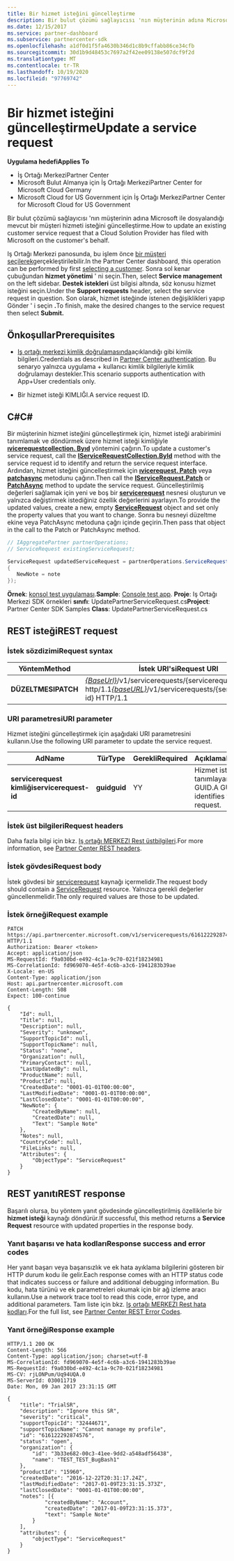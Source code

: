 ```yaml
---
title: Bir hizmet isteğini güncelleştirme
description: Bir bulut çözümü sağlayıcısı 'nın müşterinin adına Microsoft ile dosyalandığı mevcut bir müşteri hizmeti isteğini güncelleştirme.
ms.date: 12/15/2017
ms.service: partner-dashboard
ms.subservice: partnercenter-sdk
ms.openlocfilehash: a1df0d1f5fa4630b346d1c8b9cffabb86ce34cfb
ms.sourcegitcommit: 30d1b9d48453c7697a2f42ee09138e507dcf9f2d
ms.translationtype: MT
ms.contentlocale: tr-TR
ms.lasthandoff: 10/19/2020
ms.locfileid: "97769742"
---
```

# <a name="update-a-service-request"></a><span data-ttu-id="7e576-103">Bir hizmet isteğini güncelleştirme</span><span class="sxs-lookup"><span data-stu-id="7e576-103">Update a service request</span></span>

<span data-ttu-id="7e576-104">**Uygulama hedefi**</span><span class="sxs-lookup"><span data-stu-id="7e576-104">**Applies To**</span></span>

- <span data-ttu-id="7e576-105">İş Ortağı Merkezi</span><span class="sxs-lookup"><span data-stu-id="7e576-105">Partner Center</span></span>
- <span data-ttu-id="7e576-106">Microsoft Bulut Almanya için İş Ortağı Merkezi</span><span class="sxs-lookup"><span data-stu-id="7e576-106">Partner Center for Microsoft Cloud Germany</span></span>
- <span data-ttu-id="7e576-107">Microsoft Cloud for US Government için İş Ortağı Merkezi</span><span class="sxs-lookup"><span data-stu-id="7e576-107">Partner Center for Microsoft Cloud for US Government</span></span>

<span data-ttu-id="7e576-108">Bir bulut çözümü sağlayıcısı 'nın müşterinin adına Microsoft ile dosyalandığı mevcut bir müşteri hizmeti isteğini güncelleştirme.</span><span class="sxs-lookup"><span data-stu-id="7e576-108">How to update an existing customer service request that a Cloud Solution Provider has filed with Microsoft on the customer's behalf.</span></span>

<span data-ttu-id="7e576-109">Iş Ortağı Merkezi panosunda, bu işlem önce [bir müşteri seçilerek](get-a-customer-by-name.md)gerçekleştirilebilir.</span><span class="sxs-lookup"><span data-stu-id="7e576-109">In the Partner Center dashboard, this operation can be performed by first [selecting a customer](get-a-customer-by-name.md).</span></span> <span data-ttu-id="7e576-110">Sonra sol kenar çubuğundan **hizmet yönetimi** ' ni seçin.</span><span class="sxs-lookup"><span data-stu-id="7e576-110">Then, select **Service management** on the left sidebar.</span></span> <span data-ttu-id="7e576-111">**Destek istekleri** üst bilgisi altında, söz konusu hizmet isteğini seçin.</span><span class="sxs-lookup"><span data-stu-id="7e576-111">Under the **Support requests** header, select the service request in question.</span></span> <span data-ttu-id="7e576-112">Son olarak, hizmet isteğinde istenen değişiklikleri yapıp Gönder ' i seçin **.**</span><span class="sxs-lookup"><span data-stu-id="7e576-112">To finish, make the desired changes to the service request then select **Submit.**</span></span>

## <a name="prerequisites"></a><span data-ttu-id="7e576-113">Önkoşullar</span><span class="sxs-lookup"><span data-stu-id="7e576-113">Prerequisites</span></span>

- <span data-ttu-id="7e576-114">[Iş ortağı merkezi kimlik doğrulamasında](partner-center-authentication.md)açıklandığı gibi kimlik bilgileri.</span><span class="sxs-lookup"><span data-stu-id="7e576-114">Credentials as described in [Partner Center authentication](partner-center-authentication.md).</span></span> <span data-ttu-id="7e576-115">Bu senaryo yalnızca uygulama + kullanıcı kimlik bilgileriyle kimlik doğrulamayı destekler.</span><span class="sxs-lookup"><span data-stu-id="7e576-115">This scenario supports authentication with App+User credentials only.</span></span>

- <span data-ttu-id="7e576-116">Bir hizmet isteği KIMLIĞI.</span><span class="sxs-lookup"><span data-stu-id="7e576-116">A service request ID.</span></span>

## <a name="c"></a><span data-ttu-id="7e576-117">C\#</span><span class="sxs-lookup"><span data-stu-id="7e576-117">C\#</span></span>

<span data-ttu-id="7e576-118">Bir müşterinin hizmet isteğini güncelleştirmek için, hizmet isteği arabirimini tanımlamak ve döndürmek üzere hizmet isteği kimliğiyle [**ıvicerequestcollection. Byıd**](/dotnet/api/microsoft.store.partnercenter.servicerequests.iservicerequestcollection.byid) yöntemini çağırın.</span><span class="sxs-lookup"><span data-stu-id="7e576-118">To update a customer's service request, call the [**IServiceRequestCollection.ById**](/dotnet/api/microsoft.store.partnercenter.servicerequests.iservicerequestcollection.byid) method with the service request id to identify and return the service request interface.</span></span> <span data-ttu-id="7e576-119">Ardından, hizmet isteğini güncelleştirmek için [**ıvicerequest. Patch**](/dotnet/api/microsoft.store.partnercenter.servicerequests.iservicerequest.patch) veya [**patchasync**](/dotnet/api/microsoft.store.partnercenter.servicerequests.iservicerequest.patchasync) metodunu çağırın.</span><span class="sxs-lookup"><span data-stu-id="7e576-119">Then call the [**IServiceRequest.Patch**](/dotnet/api/microsoft.store.partnercenter.servicerequests.iservicerequest.patch) or [**PatchAsync**](/dotnet/api/microsoft.store.partnercenter.servicerequests.iservicerequest.patchasync) method to update the service request.</span></span> <span data-ttu-id="7e576-120">Güncelleştirilmiş değerleri sağlamak için yeni ve boş bir [**servicerequest**](/dotnet/api/microsoft.store.partnercenter.models.servicerequests.servicerequest) nesnesi oluşturun ve yalnızca değiştirmek istediğiniz özellik değerlerini ayarlayın.</span><span class="sxs-lookup"><span data-stu-id="7e576-120">To provide the updated values, create a new, empty [**ServiceRequest**](/dotnet/api/microsoft.store.partnercenter.models.servicerequests.servicerequest) object and set only the property values that you want to change.</span></span> <span data-ttu-id="7e576-121">Sonra bu nesneyi düzeltme ekine veya PatchAsync metoduna çağrı içinde geçirin.</span><span class="sxs-lookup"><span data-stu-id="7e576-121">Then pass that object in the call to the Patch or PatchAsync method.</span></span>

``` csharp
// IAggregatePartner partnerOperations;
// ServiceRequest existingServiceRequest;

ServiceRequest updatedServiceRequest = partnerOperations.ServiceRequests.ById(existingServiceRequest.Id).Patch(new ServiceRequest
{
   NewNote = note
});
```

<span data-ttu-id="7e576-122">**Örnek**: [konsol test uygulaması](console-test-app.md).</span><span class="sxs-lookup"><span data-stu-id="7e576-122">**Sample**: [Console test app](console-test-app.md).</span></span> <span data-ttu-id="7e576-123">**Proje**: Iş Ortağı Merkezi SDK örnekleri **sınıfı**: UpdatePartnerServiceRequest.cs</span><span class="sxs-lookup"><span data-stu-id="7e576-123">**Project**: Partner Center SDK Samples **Class**: UpdatePartnerServiceRequest.cs</span></span>

## <a name="rest-request"></a><span data-ttu-id="7e576-124">REST isteği</span><span class="sxs-lookup"><span data-stu-id="7e576-124">REST request</span></span>

### <a name="request-syntax"></a><span data-ttu-id="7e576-125">İstek sözdizimi</span><span class="sxs-lookup"><span data-stu-id="7e576-125">Request syntax</span></span>

| <span data-ttu-id="7e576-126">Yöntem</span><span class="sxs-lookup"><span data-stu-id="7e576-126">Method</span></span>    | <span data-ttu-id="7e576-127">İstek URI'si</span><span class="sxs-lookup"><span data-stu-id="7e576-127">Request URI</span></span>                                                                                 |
|-----------|---------------------------------------------------------------------------------------------|
| <span data-ttu-id="7e576-128">**DÜZELTMESI**</span><span class="sxs-lookup"><span data-stu-id="7e576-128">**PATCH**</span></span> | <span data-ttu-id="7e576-129">[*{BaseUrl}*](partner-center-rest-urls.md)/v1/servicerequests/{servicerequest-ID} http/1.1</span><span class="sxs-lookup"><span data-stu-id="7e576-129">[*{baseURL}*](partner-center-rest-urls.md)/v1/servicerequests/{servicerequest-id} HTTP/1.1</span></span> |

### <a name="uri-parameter"></a><span data-ttu-id="7e576-130">URI parametresi</span><span class="sxs-lookup"><span data-stu-id="7e576-130">URI parameter</span></span>

<span data-ttu-id="7e576-131">Hizmet isteğini güncelleştirmek için aşağıdaki URI parametresini kullanın.</span><span class="sxs-lookup"><span data-stu-id="7e576-131">Use the following URI parameter to update the service request.</span></span>

| <span data-ttu-id="7e576-132">Ad</span><span class="sxs-lookup"><span data-stu-id="7e576-132">Name</span></span>                  | <span data-ttu-id="7e576-133">Tür</span><span class="sxs-lookup"><span data-stu-id="7e576-133">Type</span></span>     | <span data-ttu-id="7e576-134">Gerekli</span><span class="sxs-lookup"><span data-stu-id="7e576-134">Required</span></span> | <span data-ttu-id="7e576-135">Açıklama</span><span class="sxs-lookup"><span data-stu-id="7e576-135">Description</span></span>                                 |
|-----------------------|----------|----------|---------------------------------------------|
| <span data-ttu-id="7e576-136">**servicerequest kimliği**</span><span class="sxs-lookup"><span data-stu-id="7e576-136">**servicerequest-id**</span></span> | <span data-ttu-id="7e576-137">**guid**</span><span class="sxs-lookup"><span data-stu-id="7e576-137">**guid**</span></span> | <span data-ttu-id="7e576-138">Y</span><span class="sxs-lookup"><span data-stu-id="7e576-138">Y</span></span>        | <span data-ttu-id="7e576-139">Hizmet isteğini tanımlayan bir GUID.</span><span class="sxs-lookup"><span data-stu-id="7e576-139">A GUID that identifies the service request.</span></span> |

### <a name="request-headers"></a><span data-ttu-id="7e576-140">İstek üst bilgileri</span><span class="sxs-lookup"><span data-stu-id="7e576-140">Request headers</span></span>

<span data-ttu-id="7e576-141">Daha fazla bilgi için bkz. [Iş ortağı MERKEZI Rest üstbilgileri](headers.md).</span><span class="sxs-lookup"><span data-stu-id="7e576-141">For more information, see [Partner Center REST headers](headers.md).</span></span>

### <a name="request-body"></a><span data-ttu-id="7e576-142">İstek gövdesi</span><span class="sxs-lookup"><span data-stu-id="7e576-142">Request body</span></span>

<span data-ttu-id="7e576-143">İstek gövdesi bir [servicerequest](service-request-resources.md) kaynağı içermelidir.</span><span class="sxs-lookup"><span data-stu-id="7e576-143">The request body should contain a [ServiceRequest](service-request-resources.md) resource.</span></span> <span data-ttu-id="7e576-144">Yalnızca gerekli değerler güncellenmelidir.</span><span class="sxs-lookup"><span data-stu-id="7e576-144">The only required values are those to be updated.</span></span>

### <a name="request-example"></a><span data-ttu-id="7e576-145">İstek örneği</span><span class="sxs-lookup"><span data-stu-id="7e576-145">Request example</span></span>

```http
PATCH https://api.partnercenter.microsoft.com/v1/servicerequests/616122292874576 HTTP/1.1
Authorization: Bearer <token>
Accept: application/json
MS-RequestId: f9a030bd-e492-4c1a-9c70-021f18234981
MS-CorrelationId: fd969070-4e5f-4c6b-a3c6-1941283b39ae
X-Locale: en-US
Content-Type: application/json
Host: api.partnercenter.microsoft.com
Content-Length: 508
Expect: 100-continue

{
    "Id": null,
    "Title": null,
    "Description": null,
    "Severity": "unknown",
    "SupportTopicId": null,
    "SupportTopicName": null,
    "Status": "none",
    "Organization": null,
    "PrimaryContact": null,
    "LastUpdatedBy": null,
    "ProductName": null,
    "ProductId": null,
    "CreatedDate": "0001-01-01T00:00:00",
    "LastModifiedDate": "0001-01-01T00:00:00",
    "LastClosedDate": "0001-01-01T00:00:00",
    "NewNote": {
        "CreatedByName": null,
        "CreatedDate": null,
        "Text": "Sample Note"
    },
    "Notes": null,
    "CountryCode": null,
    "FileLinks": null,
    "Attributes": {
        "ObjectType": "ServiceRequest"
    }
}
```

## <a name="rest-response"></a><span data-ttu-id="7e576-146">REST yanıtı</span><span class="sxs-lookup"><span data-stu-id="7e576-146">REST response</span></span>

<span data-ttu-id="7e576-147">Başarılı olursa, bu yöntem yanıt gövdesinde güncelleştirilmiş özelliklerle bir **hizmet isteği** kaynağı döndürür.</span><span class="sxs-lookup"><span data-stu-id="7e576-147">If successful, this method returns a **Service Request** resource with updated properties in the response body.</span></span>

### <a name="response-success-and-error-codes"></a><span data-ttu-id="7e576-148">Yanıt başarısı ve hata kodları</span><span class="sxs-lookup"><span data-stu-id="7e576-148">Response success and error codes</span></span>

<span data-ttu-id="7e576-149">Her yanıt başarı veya başarısızlık ve ek hata ayıklama bilgilerini gösteren bir HTTP durum kodu ile gelir.</span><span class="sxs-lookup"><span data-stu-id="7e576-149">Each response comes with an HTTP status code that indicates success or failure and additional debugging information.</span></span> <span data-ttu-id="7e576-150">Bu kodu, hata türünü ve ek parametreleri okumak için bir ağ izleme aracı kullanın.</span><span class="sxs-lookup"><span data-stu-id="7e576-150">Use a network trace tool to read this code, error type, and additional parameters.</span></span> <span data-ttu-id="7e576-151">Tam liste için bkz. [Iş ortağı MERKEZI Rest hata kodları](error-codes.md).</span><span class="sxs-lookup"><span data-stu-id="7e576-151">For the full list, see [Partner Center REST Error Codes](error-codes.md).</span></span>

### <a name="response-example"></a><span data-ttu-id="7e576-152">Yanıt örneği</span><span class="sxs-lookup"><span data-stu-id="7e576-152">Response example</span></span>

```http
HTTP/1.1 200 OK
Content-Length: 566
Content-Type: application/json; charset=utf-8
MS-CorrelationId: fd969070-4e5f-4c6b-a3c6-1941283b39ae
MS-RequestId: f9a030bd-e492-4c1a-9c70-021f18234981
MS-CV: rjLONPum/Uq94UQA.0
MS-ServerId: 030011719
Date: Mon, 09 Jan 2017 23:31:15 GMT

{
    "title": "TrialSR",
    "description": "Ignore this SR",
    "severity": "critical",
    "supportTopicId": "32444671",
    "supportTopicName": "Cannot manage my profile",
    "id": "616122292874576",
    "status": "open",
    "organization": {
        "id": "3b33e682-00c3-41ee-9dd2-a548adf56438",
        "name": "TEST_TEST_BugBash1"
    },
    "productId": "15960",
    "createdDate": "2016-12-22T20:31:17.24Z",
    "lastModifiedDate": "2017-01-09T23:31:15.373Z",
    "lastClosedDate": "0001-01-01T00:00:00",
    "notes": [{
            "createdByName": "Account",
            "createdDate": "2017-01-09T23:31:15.373",
            "text": "Sample Note"
        }
    ],
    "attributes": {
        "objectType": "ServiceRequest"
    }
}
```
